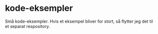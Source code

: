 # kode-eksempler
Små kode-eksempler. Hvis et eksempel bliver for stort, så flytter jeg det til et separat respository.
